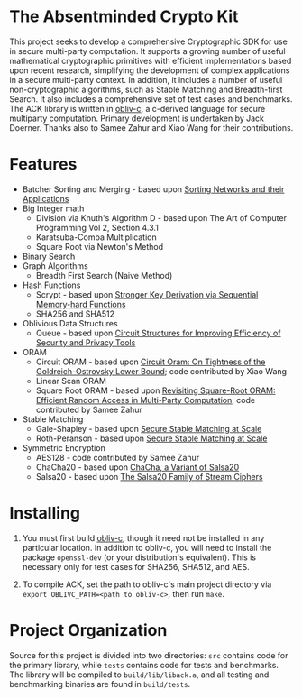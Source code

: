 The Absentminded Crypto Kit
=====

This project seeks to develop a comprehensive Cryptographic SDK for use in secure multi-party computation. It supports a growing number of useful mathematical cryptographic primitives with efficient implementations based upon recent research, simplifying the development of complex applications in a secure multi-party context. In addition, it includes a number of useful non-cryptographic algorithms, such as Stable Matching and Breadth-first Search. It also includes a comprehensive set of test cases and benchmarks. The ACK library is written in [obliv-c](https://github.com/samee/obliv-c/), a c-derived language for secure multiparty computation. Primary development is undertaken by Jack Doerner. Thanks also to Samee Zahur and Xiao Wang for their contributions.


Features
=====

* Batcher Sorting and Merging - based upon [Sorting Networks and their Applications](http://www.cs.kent.edu/~batcher/sort.pdf)
* Big Integer math
	* Division via Knuth's Algorithm D - based upon The Art of Computer Programming Vol 2, Section 4.3.1
	* Karatsuba-Comba Multiplication
	* Square Root via Newton's Method
* Binary Search
* Graph Algorithms
	* Breadth First Search (Naive Method)
* Hash Functions
	* Scrypt - based upon [Stronger Key Derivation via Sequential Memory-hard Functions](https://www.tarsnap.com/scrypt/scrypt.pdf)
	* SHA256 and SHA512
* Oblivious Data Structures
	* Queue - based upon [Circuit Structures for Improving Efficiency of Security and Privacy Tools](http://www.ieee-security.org/TC/SP2013/papers/4977a493.pdf)
* ORAM
	* Circuit ORAM - based upon [Circuit Oram: On Tightness of the Goldreich-Ostrovsky Lower Bound](https://eprint.iacr.org/2014/672.pdf); code contributed by Xiao Wang
	* Linear Scan ORAM
	* Square Root ORAM - based upon [Revisiting Square-Root ORAM: Efficient Random Access in Multi-Party Computation](https://oblivc.org/docs/sqoram.pdf); code contributed by Samee Zahur
* Stable Matching
	* Gale-Shapley - based upon [Secure Stable Matching at Scale](http://oblivc.org/docs/matching.pdf)
	* Roth-Peranson - based upon [Secure Stable Matching at Scale](http://oblivc.org/docs/matching.pdf)
* Symmetric Encryption
	* AES128 - code contributed by Samee Zahur
	* ChaCha20 - based upon [ChaCha, a Variant of Salsa20](https://cr.yp.to/chacha/chacha-20080128.pdf)
	* Salsa20 - based upon [The Salsa20 Family of Stream Ciphers](https://cr.yp.to/snuffle/salsafamily-20071225.pdf)


Installing
=====

1. You must first build [obliv-c](https://github.com/samee/obliv-c/), though it need not be installed in any particular location. In addition to obliv-c, you will need to install the package `openssl-dev` (or your distribution's equivalent). This is necessary only for test cases for SHA256, SHA512, and AES.

2. To compile ACK, set the path to obliv-c's main project directory via `export OBLIVC_PATH=<path to obliv-c>`, then run `make`.


Project Organization
=====

Source for this project is divided into two directories: `src` contains code for the primary library, while `tests` contains code for tests and benchmarks. The library will be compiled to `build/lib/liback.a`, and all testing and benchmarking binaries are found in `build/tests`.